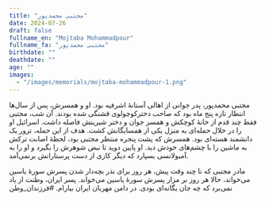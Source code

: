 ```yaml
---
title: "مجتبی محمدپور"
date: 2024-07-26
draft: false
fullname_en: "Mojtaba Mohammadpour"
fullname_fa: "مجتبی محمدپور"
birthdate: ""
deathdate: ""
age: ""
images:
  - "/images/memorials/mojtaba-mohammadpour-1.png"
---
```


مجتبی محمدپور، پدر جوانی از اهالی آستانۀ اشرفیه بود. او و همسرش، پس از سال‌ها انتظار تازه پنج ماه بود که صاحب دخترکوچولوی قشنگی شده بودند. آن شب، مجتبی فقط چند قدم از خانۀ کوچکش و همسر جوان و دختر شیرینش فاصله داشت. 
اسرائیل او را در خلال حمله‌ای به منزل یکی از همسایگانش کشت. هدف از این حمله، ترور یک دانشمند هسته‌ای بود. همسرش که پشت پنجره منتظر مجتبی بود، لحظۀ اصابت ترکش به ماشین را با چشم‌های خودش دید. او پایین دوید تا نبض شوهرش را بگیرد و او را به آمبولانسی بسپارد که دیگر کاری از دست پرستارانش برنمی‌آمد.

مادر مجتبی که تا چند وقت پیش، هر روز برای نذر بچه‌دار شدن پسرش سورۀ یاسین می‌خواند، حالا هر روز بر مزار پسرش سورۀ یاسین می‌خواند.
پسر ایران، وطنت از یاد نمی‌برد که چه جان یگانه‌ای بودی. در دامن مهربان ایران بیارام. 
#فرزندان_وطن